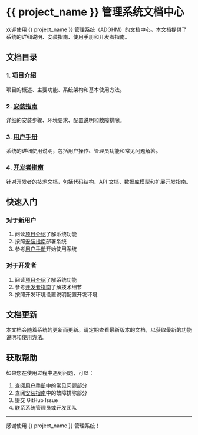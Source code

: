 # {{ project_name }} 管理系统文档中心

欢迎使用 {{ project_name }} 管理系统（ADGHM）的文档中心。本文档提供了系统的详细说明、安装指南、使用手册和开发者指南。

## 文档目录

### 1. [项目介绍](../README.md)

项目的概述、主要功能、系统架构和基本使用方法。

### 2. [安装指南](installation_guide.md)

详细的安装步骤、环境要求、配置说明和故障排除。

### 3. [用户手册](user_manual.md)

系统的详细使用说明，包括用户操作、管理员功能和常见问题解答。

### 4. [开发者指南](developer_guide.md)

针对开发者的技术文档，包括代码结构、API 文档、数据库模型和扩展开发指南。

## 快速入门

### 对于新用户

1. 阅读[项目介绍](../README.md)了解系统功能
2. 按照[安装指南](installation_guide.md)部署系统
3. 参考[用户手册](user_manual.md)开始使用系统

### 对于开发者

1. 阅读[项目介绍](../README.md)了解系统功能
2. 参考[开发者指南](developer_guide.md)了解技术细节
3. 按照开发环境设置说明配置开发环境

## 文档更新

本文档会随着系统的更新而更新。请定期查看最新版本的文档，以获取最新的功能说明和使用方法。

## 获取帮助

如果您在使用过程中遇到问题，可以：

1. 查阅[用户手册](user_manual.md)中的常见问题部分
2. 查阅[安装指南](installation_guide.md)中的故障排除部分
3. 提交 GitHub Issue
4. 联系系统管理员或开发团队

---

感谢使用 {{ project_name }} 管理系统！